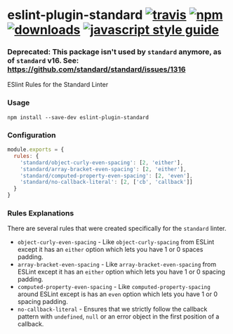 # eslint-plugin-standard [![travis][travis-image]][travis-url] [![npm][npm-image]][npm-url] [![downloads][downloads-image]][downloads-url] [![javascript style guide][standard-image]][standard-url]

[travis-image]: https://img.shields.io/travis/standard/eslint-plugin-standard/master.svg
[travis-url]: https://travis-ci.org/standard/eslint-plugin-standard
[npm-image]: https://img.shields.io/npm/v/eslint-plugin-standard.svg
[npm-url]: https://npmjs.org/package/eslint-plugin-standard
[downloads-image]: https://img.shields.io/npm/dm/eslint-plugin-standard.svg
[downloads-url]: https://npmjs.org/package/eslint-plugin-standard
[standard-image]: https://img.shields.io/badge/code_style-standard-brightgreen.svg
[standard-url]: https://standardjs.com

### Deprecated: This package isn't used by `standard` anymore, as of `standard` v16. See: https://github.com/standard/standard/issues/1316

ESlint Rules for the Standard Linter

### Usage

`npm install --save-dev eslint-plugin-standard`

### Configuration

```js
module.exports = {
  rules: {
    'standard/object-curly-even-spacing': [2, 'either'],
    'standard/array-bracket-even-spacing': [2, 'either'],
    'standard/computed-property-even-spacing': [2, 'even'],
    'standard/no-callback-literal': [2, ['cb', 'callback']]
  }
}
```

### Rules Explanations

There are several rules that were created specifically for the `standard` linter.

- `object-curly-even-spacing` - Like `object-curly-spacing` from ESLint except it has an `either` option which lets you have 1 or 0 spaces padding.
- `array-bracket-even-spacing` - Like `array-bracket-even-spacing` from ESLint except it has an `either` option which lets you have 1 or 0 spacing padding.
- `computed-property-even-spacing` - Like `computed-property-spacing` around ESLint except is has an `even` option which lets you have 1 or 0 spacing padding.
- `no-callback-literal` - Ensures that we strictly follow the callback pattern with `undefined`, `null` or an error object in the first position of a callback.
